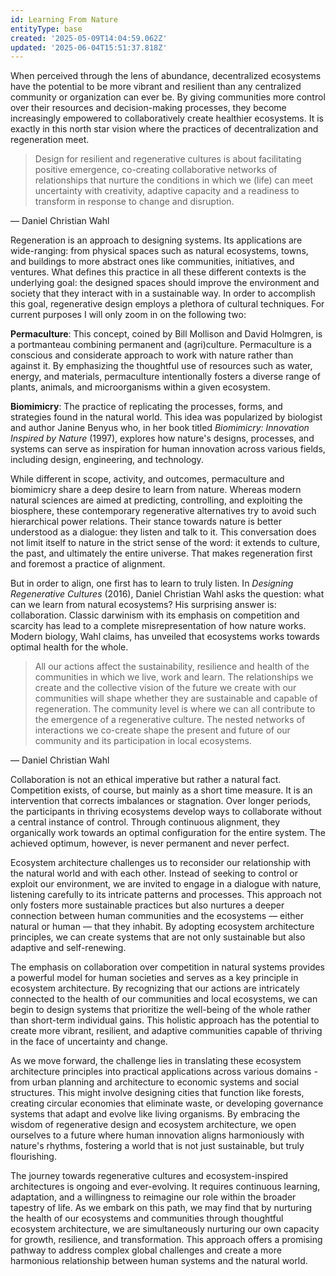 ```yaml
---
id: Learning From Nature
entityType: base
created: '2025-05-09T14:04:59.062Z'
updated: '2025-06-04T15:51:37.818Z'
---
```

When perceived through the lens of abundance, decentralized ecosystems have the potential to be more vibrant and resilient than any centralized community or organization can ever be. By giving communities more control over their resources and decision-making processes, they become increasingly empowered to collaboratively create healthier ecosystems. It is exactly in this north star vision where the practices of decentralization and regeneration meet.

> Design for resilient and regenerative cultures is about facilitating positive emergence, co-creating collaborative networks of relationships that nurture the conditions in which we (life) can meet uncertainty with creativity, adaptive capacity and a readiness to transform in response to change and disruption.

— Daniel Christian Wahl

Regeneration is an approach to designing systems. Its applications are wide-ranging: from physical spaces such as natural ecosystems, towns, and buildings to more abstract ones like communities, initiatives, and ventures. What defines this practice in all these different contexts is the underlying goal: the designed spaces should improve the environment and society that they interact with in a sustainable way. In order to accomplish this goal, regenerative design employs a plethora of cultural techniques. For current purposes I will only zoom in on the following two:

**Permaculture**: This concept, coined by Bill Mollison and David Holmgren, is a portmanteau combining permanent and (agri)culture. Permaculture is a conscious and considerate approach to work with nature rather than against it. By emphasizing the thoughtful use of resources such as water, energy, and materials, permaculture intentionally fosters a diverse range of plants, animals, and microorganisms within a given ecosystem.

**Biomimicry**: The practice of replicating the processes, forms, and strategies found in the natural world. This idea was popularized by biologist and author Janine Benyus who, in her book titled *Biomimicry: Innovation Inspired by Nature* (1997), explores how nature's designs, processes, and systems can serve as inspiration for human innovation across various fields, including design, engineering, and technology.

While different in scope, activity, and outcomes, permaculture and biomimicry share a deep desire to learn from nature. Whereas modern natural sciences are aimed at predicting, controlling, and exploiting the biosphere, these contemporary regenerative alternatives try to avoid such hierarchical power relations. Their stance towards nature is better understood as a dialogue: they listen and talk to it. This conversation does not limit itself to nature in the strict sense of the word: it extends to culture, the past, and ultimately the entire universe. That makes regeneration first and foremost a practice of alignment.

But in order to align, one first has to learn to truly listen. In *Designing Regenerative Cultures* (2016), Daniel Christian Wahl asks the question: what can we learn from natural ecosystems? His surprising answer is: collaboration. Classic darwinism with its emphasis on competition and scarcity has lead to a complete misrepresentation of how nature works. Modern biology, Wahl claims, has unveiled that ecosystems works towards optimal health for the whole.

> All our actions affect the sustainability, resilience and health of the communities in which we live, work and learn. The relationships we create and the collective vision of the future we create with our communities will shape whether they are sustainable and capable of regeneration. The community level is where we can all contribute to the emergence of a regenerative culture. The nested networks of interactions we co-create shape the present and future of our community and its participation in local ecosystems.

— Daniel Christian Wahl

Collaboration is not an ethical imperative but rather a natural fact. Competition exists, of course, but mainly as a short time measure. It is an intervention that corrects imbalances or stagnation. Over longer periods, the participants in thriving ecosystems develop ways to collaborate without a central instance of control. Through continuous alignment, they organically work towards an optimal configuration for the entire system. The achieved optimum, however, is never permanent and never perfect.

Ecosystem architecture challenges us to reconsider our relationship with the natural world and with each other. Instead of seeking to control or exploit our environment, we are invited to engage in a dialogue with nature, listening carefully to its intricate patterns and processes. This approach not only fosters more sustainable practices but also nurtures a deeper connection between human communities and the ecosystems — either natural or  human  — that they inhabit. By adopting ecosystem architecture principles, we can create systems that are not only sustainable but also adaptive and self-renewing.

The emphasis on collaboration over competition in natural systems provides a powerful model for human societies and serves as a key principle in ecosystem architecture. By recognizing that our actions are intricately connected to the health of our communities and local ecosystems, we can begin to design systems that prioritize the well-being of the whole rather than short-term individual gains. This holistic approach has the potential to create more vibrant, resilient, and adaptive communities capable of thriving in the face of uncertainty and change.

As we move forward, the challenge lies in translating these ecosystem architecture principles into practical applications across various domains - from urban planning and architecture to economic systems and social structures. This might involve designing cities that function like forests, creating circular economies that eliminate waste, or developing governance systems that adapt and evolve like living organisms. By embracing the wisdom of regenerative design and ecosystem architecture, we open ourselves to a future where human innovation aligns harmoniously with nature's rhythms, fostering a world that is not just sustainable, but truly flourishing.

The journey towards regenerative cultures and ecosystem-inspired architectures is ongoing and ever-evolving. It requires continuous learning, adaptation, and a willingness to reimagine our role within the broader tapestry of life. As we embark on this path, we may find that by nurturing the health of our ecosystems and communities through thoughtful ecosystem architecture, we are simultaneously nurturing our own capacity for growth, resilience, and transformation. This approach offers a promising pathway to address complex global challenges and create a more harmonious relationship between human systems and the natural world.
